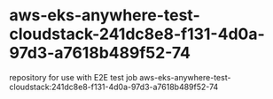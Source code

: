 # aws-eks-anywhere-test-cloudstack-241dc8e8-f131-4d0a-97d3-a7618b489f52-74
repository for use with E2E test job aws-eks-anywhere-test-cloudstack:241dc8e8-f131-4d0a-97d3-a7618b489f52-74
